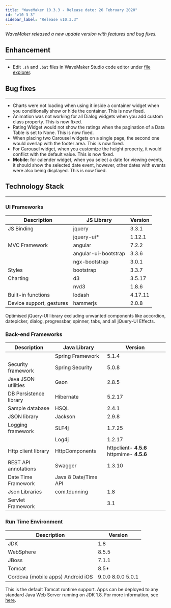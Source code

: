 ```yaml
---
title: "WaveMaker 10.3.3 - Release date: 26 February 2020"
id: "v10-3-3"
sidebar_label: "Release v10.3.3"
---
```

*WaveMaker released a new update version with features and bug fixes.*

## Enhancement

---

- Edit `.sh` and `.bat` files in WaveMaker Studio code editor under [file explorer](/learn/app-development/services/3rd-party-librariess).

## Bug fixes

---

- Charts were not loading when using it inside a container widget when you conditionally show or hide the container. This is now fixed.
- Animation was not working for all Dialog widgets when you add custom class property. This is now fixed.
- Rating Widget would not show the ratings when the pagination of a Data Table is set to None. This is now fixed.
- When placing two Carousel widgets on a single page, the second one would overlap with the footer area. This is now fixed.
- For Carousel widget, when you customize the height property, it would conflict with the default value. This is now fixed.
- **Mobile**: for calender widget, when you select a date for viewing events, it should show the selected date event, however, other dates with events were also being displayed. This is now fixed. 


## Technology Stack

---

### UI Frameworks

| Description | JS Library | Version |
| --- | --- | --- |
| JS Binding | jquery | 3.3.1 |
|  | jquery-ui* | 1.12.1 |
| MVC Framework | angular | 7.2.2 |
|  | angular-ui-bootstrap | 3.3.6 |
|  | ngx-bootstrap | 3.0.1 |
| Styles | bootstrap | 3.3.7 |
| Charting | d3 | 3.5.17 |
|  | nvd3 | 1.8.6 |
| Built-in functions | lodash | 4.17.11 |
| Device support, gestures | hammerjs | 2.0.8 |

Optimised jQuery-UI library excluding unwanted components like accordion, datepicker, dialog, progressbar, spinner, tabs, and all jQuery-UI Effects.

### Back-end Frameworks

| Description | Java Library | Version |
| --- | --- | --- |
|  | Spring Framework |5.1.4 |
| Security framework | Spring Security | 5.0.8 |
| Java JSON utilities | Gson |2.8.5 |
| DB Persistence library | Hibernate |5.2.17 |
| Sample database | HSQL |2.4.1 |
| JSON library | Jackson |2.9.8 |
| Logging framework | SLF4j |1.7.25 |
|  | Log4j | 1.2.17 |
| Http client library | HttpComponents |httpclient- **4.5.6**   httpmime- **4.5.6** |
| REST API annotations | Swagger | 1.3.10 |
| Date Time Framework | Java 8 Date/Time API |  |
| Json Libraries | com.tdunning |  1.8 |
| Servlet Framework |  | 3.1 |

### Run Time Environment

| Description | Version |
| --- | --- |
| JDK | 1.8 |
| WebSphere | 8.5.5 |
| JBoss | 7.1.1 |
| Tomcat | 8.5* |
| Cordova (mobile apps)   Android   iOS | 9.0.0   8.0.0     5.0.1 |


This is the default Tomcat runtime support. Apps can be deployed to any standard Java Web Server running on JDK 1.8. For more information, see [here](/learn/app-development/deployment/deployment-web-server).
